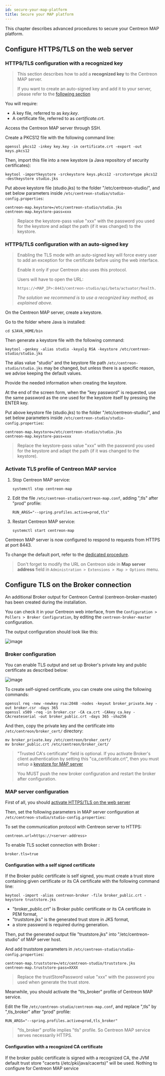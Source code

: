 ```yaml
---
id: secure-your-map-platform
title: Secure your MAP platform
---
```


This chapter describes advanced procedures to secure your Centreon MAP
platform.

## Configure HTTPS/TLS on the web server

### HTTPS/TLS configuration with a recognized key

> This section describes how to add a **recognized key** to the Centreon
> MAP server.
>
> If you want to create an auto-signed key and add it to your server, please
> refer to the [following
> section](#httpstls-configuration-with-an-auto-signed-key)

You will require:

- A key file, referred to as *key.key*.
- A certificate file, referred to as *certificate.crt*.

Access the Centreon MAP server through SSH.

Create a PKCS12 file with the following command line:

```shell
openssl pkcs12 -inkey key.key -in certificate.crt -export -out keys.pkcs12
```

Then, import this file into a new keystore (a Java repository of security
certificates):

```shell
keytool -importkeystore -srckeystore keys.pkcs12 -srcstoretype pkcs12 -destkeystore studio.jks
```

Put above keystore file (studio.jks) to the folder "/etc/centreon-studio/",
and set below parameters inside
`/etc/centreon-studio/studio-config.properties`:

```text
centreon-map.keystore=/etc/centreon-studio/studio.jks
centreon-map.keystore-pass=xxx
```

> Replace the keystore-pass value "xxx" with the password you used for
> the keystore and adapt the path (if it was changed) to the keystore.

### HTTPS/TLS configuration with an auto-signed key

> Enabling the TLS mode with an auto-signed key will force every user to add an
> exception for the certificate before using the web interface.
>
> Enable it only if your Centreon also uses this protocol.
>
> Users will have to open the URL:
>
> ```shell
> https://<MAP_IP>:8443/centreon-studio/api/beta/actuator/health.
> ```
>
> *The solution we recommend is to use a recognized key method, as explained
> above.*

On the Centreon MAP server, create a keystore.

Go to the folder where Java is installed:

```shell
cd $JAVA_HOME/bin
```

Then generate a keystore file with the following command:

```shell
keytool -genkey -alias studio -keyalg RSA -keystore /etc/centreon-studio/studio.jks
```

The alias value "studio" and the keystore file path
`/etc/centreon-studio/studio.jks` may be changed, but unless there is a
specific reason, we advise keeping the default values.

Provide the needed information when creating the keystore.

At the end of the screen form, when the "key password" is requested, use
the same password as the one used for the keystore itself by pressing the
ENTER key.

Put above keystore file (studio.jks) to the folder "/etc/centreon-studio/",
and set below parameters inside
`/etc/centreon-studio/studio-config.properties`:

```text
centreon-map.keystore=/etc/centreon-studio/studio.jks
centreon-map.keystore-pass=xxx
```

> Replace the keystore-pass value "xxx" with the password you used for
> the keystore and adapt the path (if it was changed to the keystore).

### Activate TLS profile of Centreon MAP service

1. Stop Centreon MAP service:

    ```shell
    systemctl stop centreon-map
    ```

2. Edit the file `/etc/centreon-studio/centreon-map.conf`, adding ",tls"
   after "prod" profile:

    ```text
    RUN_ARGS="--spring.profiles.active=prod,tls"
    ```

3. Restart Centreon MAP service:

    ```shell
    systemctl start centreon-map
    ```

Centreon MAP server is now configured to respond to requests from HTTPS at
port 8443.

To change the default port, refer to the [dedicated
procedure](procedures.html#change-centreon-map-server-port).

> Don't forget to modify the URL on Centreon side in **Map server address**
> field in `Administration > Extensions > Map > Options` menu.

## Configure TLS on the Broker connection

An additional Broker output for Centreon Central (centreon-broker-master) has
been created during the installation.

You can check it in your Centreon web interface, from the `Configuration >
Pollers > Broker Configuration`, by editing the `centreon-broker-master`
configuration.

The output configuration should look like this:

![image](../assets/graph-views/output_broker.png)

### Broker configuration

You can enable TLS output and set up Broker's private key and public
certificate as described below:

![image](../assets/graph-views/output_broker_tls.png)

To create self-signed certificate, you can create one using the following commands: 

```text
openssl req -new -newkey rsa:2048 -nodes -keyout broker_private.key -out broker.csr -days 365
openssl x509 -req -in broker.csr -CA ca.crt -CAkey ca.key -CAcreateserial -out broker_public.crt -days 365 -sha256
```

And then, copy the private key and the certificate into `/etc/centreon/broker_cert/` directory:

```text
mv broker_private.key /etc/centreon/broker_cert/
mv broker_public.crt /etc/centreon/broker_cert/
```

> "Trusted CA's certificate" field is optional. If you activate Broker's client
> authentication by setting this "ca\_certificate.crt", then you must setup a
> [keystore for MAP server](#configure-httpstls-on-the-web-server)
>
> You MUST push the new broker configuration and restart the broker after
> configuration.

### MAP server configuration

First of all, you should [activate HTTPS/TLS on the web
server](#configure-httpstls-on-the-web-server)

Then, set the following parameters in MAP server configuration at
`/etc/centreon-studio/studio-config.properties`:

To set the communication protocol with Centreon server to HTTPS:
```text
centreon.url=https://<server-address>
```

To enable TLS socket connection with Broker :

```text
broker.tls=true
```

#### Configuration with a self signed certificate

If the Broker public certificate is self signed, you must create a trust store
containing given certificate or its CA certificate with the following command
line:

```shell
keytool -import -alias centreon-broker -file broker_public.crt -keystore truststore.jks
```

- "broker\_public.crt" is Broker public certificate or its CA certificate
  in PEM format,
- "truststore.jks" is the generated trust store in JKS format,
- a store password is required during generation.

Then, put the generated output file "truststore.jks" into
"/etc/centreon-studio" of MAP server host.

And add truststore parameters in
`/etc/centreon-studio/studio-config.properties`:

```text
centreon-map.truststore=/etc/centreon-studio/truststore.jks
centreon-map.truststore-pass=XXXX
```

> Replace the trustStorePassword value "xxx" with the password you used when
> generate the trust store.

Meanwhile, you should activate the "tls_broker" profile of Centreon MAP
service.

Edit the file `/etc/centreon-studio/centreon-map.conf`, and replace ",tls" by
",tls_broker" after "prod" profile:

```text
RUN_ARGS="--spring.profiles.active=prod,tls_broker"
```

> "tls_broker" profile implies "tls" profile. So Centreon MAP service
> serves necessarily HTTPS.

#### Configuration with a recognized CA certificate

If the broker public certificate is signed with a recognized CA, the JVM
default trust store "cacerts (/etc/pki/java/cacerts)" will be used. Nothing
to configure for Centreon MAP service
